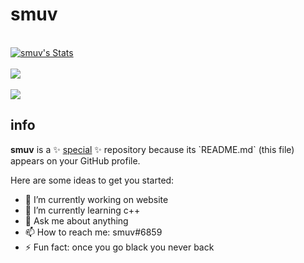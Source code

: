 <h1> smuv </h1>
<br>
<a href="https://github.com/smuv">
  <img align="center" src="https://github-readme-stats.vercel.app/api?username=smuv&show_icons=true&include_all_commits=true&show_icons=true&title_color=fff&icon_color=00FFFF&text_color=9f9f9f&bg_color=151515" alt="smuv's Stats" />
</a>
<br><br>
<a href="https://github.com/smuv?tab=repositories">
  <img align="center" src="https://github-readme-stats.vercel.app/api/top-langs/?username=smuv&layout=compact&show_icons=true&title_color=fff&icon_color=00FFFF&text_color=9f9f9f&bg_color=151515" />
</a>
<br>
<br>
  <img align="center" src="https://visitor-badge.laobi.icu/badge?page_id=smuv.smuv" />
<h2> info </h2>
<b>smuv</b> is a ✨ <u>special</u> ✨ repository because its `README.md` (this file) appears on your GitHub profile.

Here are some ideas to get you started:

- 🔭 I’m currently working on website
- 🌱 I’m currently learning c++
- 💬 Ask me about anything
- 📫 How to reach me: smuv#6859
- ⚡ Fun fact: once you go black you never back
